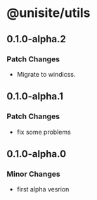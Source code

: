 # @unisite/utils

## 0.1.0-alpha.2

### Patch Changes

- Migrate to windicss.

## 0.1.0-alpha.1

### Patch Changes

- fix some problems

## 0.1.0-alpha.0

### Minor Changes

- first alpha vesrion
